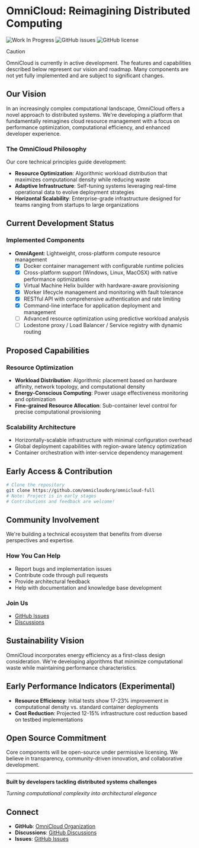 # OmniCloud: Reimagining Distributed Computing

![Work In Progress](https://img.shields.io/badge/status-work%20in%20progress-yellow)
![GitHub issues](https://img.shields.io/github/issues/omnicloudorg/omnicloud-full)
![GitHub license](https://img.shields.io/github/license/omnicloudorg/omnicloud-full)

> [!CAUTION]
> OmniCloud is currently in active development. The features and capabilities described below represent our vision and roadmap. Many components are not yet fully implemented and are subject to significant changes.

## Our Vision

In an increasingly complex computational landscape, OmniCloud offers a novel approach to distributed systems. We're developing a platform that fundamentally reimagines cloud resource management with a focus on performance optimization, computational efficiency, and enhanced developer experience.

### The OmniCloud Philosophy

Our core technical principles guide development:

- **Resource Optimization**: Algorithmic workload distribution that maximizes computational density while reducing waste
- **Adaptive Infrastructure**: Self-tuning systems leveraging real-time operational data to evolve deployment strategies
- **Horizontal Scalability**: Enterprise-grade infrastructure designed for teams ranging from startups to large organizations

## Current Development Status

### Implemented Components

- **OmniAgent**: Lightweight, cross-platform compute resource management
  - [x] Docker container management with configurable runtime policies
  - [x] Cross-platform support (Windows, Linux, MacOSX) with native performance optimizations
  - [x] Virtual Machine Helix builder with hardware-aware provisioning
  - [x] Worker lifecycle management and monitoring with fault tolerance
  - [x] RESTful API with comprehensive authentication and rate limiting
  - [x] Command-line interface for application deployment and management
  - [ ] Advanced resource optimization using predictive workload analysis
  - [ ] Lodestone proxy / Load Balancer / Service registry with dynamic routing

## Proposed Capabilities

### Resource Optimization

- **Workload Distribution**: Algorithmic placement based on hardware affinity, network topology, and computational density
- **Energy-Conscious Computing**: Power usage effectiveness monitoring and optimization
- **Fine-grained Resource Allocation**: Sub-container level control for precise computational provisioning

### Scalability Architecture

- Horizontally-scalable infrastructure with minimal configuration overhead
- Global deployment capabilities with region-aware latency optimization
- Container orchestration with inter-service dependency management

## Early Access & Contribution

```bash
# Clone the repository
git clone https://github.com/omnicloudorg/omnicloud-full
# Note: Project is in early stages
# Contributions and feedback are welcome!
```

## Community Involvement

We're building a technical ecosystem that benefits from diverse perspectives and expertise.

### How You Can Help

- Report bugs and implementation issues
- Contribute code through pull requests
- Provide architectural feedback
- Help with documentation and knowledge base development

### Join Us

- [GitHub Issues](https://github.com/omnicloudorg/omnicloud-full/issues)
- [Discussions](https://github.com/omnicloudorg/omnicloud-full/discussions)

## Sustainability Vision

OmniCloud incorporates energy efficiency as a first-class design consideration. We're developing algorithms that minimize computational waste while maintaining performance characteristics.

## Early Performance Indicators (Experimental)

- **Resource Efficiency**: Initial tests show 17-23% improvement in computational density vs. standard container deployments
- **Cost Reduction**: Projected 12-15% infrastructure cost reduction based on testbed implementations

## Open Source Commitment

Core components will be open-source under permissive licensing. We believe in transparency, community-driven innovation, and collaborative development.

---

**Built by developers tackling distributed systems challenges**

*Turning computational complexity into architectural elegance*

## Connect

- **GitHub**: [OmniCloud Organization](https://github.com/omnicloudorg)
- **Discussions**: [GitHub Discussions](https://github.com/omnicloudorg/omnicloud-full/discussions)
- **Issues**: [GitHub Issues](https://github.com/omnicloudorg/omnicloud-full/issues)
